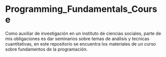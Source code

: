 # Programming_Fundamentals_Course

Como auxiliar de investigación en un instituto de ciencias sociales, parte de mis obligaciones es dar seminarios sobre temas de análisis y tecnicas cuantitativas, en este repositorio se encuentra los materiales de un curso sobre fundamentos de la programación. 
